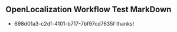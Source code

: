 ## OpenLocalization Workflow Test MarkDown
* 698d01a3-c2df-4101-b717-7bf97cd7635f thanks!

<!--HONumber=Aug16_HO3-->


